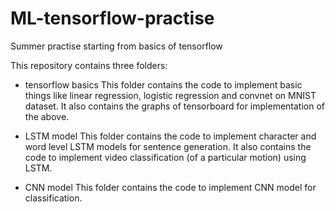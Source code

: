 # ML-tensorflow-practise
Summer practise starting from basics of tensorflow

This repository contains three folders:

* tensorflow basics
This folder contains the code to implement basic things like linear regression, logistic regression and convnet on MNIST dataset. It also contains the graphs of tensorboard for implementation of the above.

* LSTM model
This folder contains the code to implement character and word level LSTM models for sentence generation. It also contains the code to implement video classification (of a particular motion) using LSTM.

* CNN model
This folder contains the code to implement CNN model for classification.
